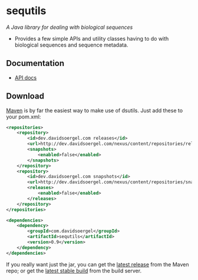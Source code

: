 sequtils
========

_A Java library for dealing with biological sequences_

 * Provides a few simple APIs and utility classes having to do with biological sequences and sequence metadata.

Documentation
-------------

 * [API docs](http://davidsoergel.github.io/sequtils/)

Download
--------

[Maven](http://maven.apache.org/) is by far the easiest way to make use of dsutils.  Just add these to your pom.xml:
```xml
<repositories>
	<repository>
		<id>dev.davidsoergel.com releases</id>
		<url>http://dev.davidsoergel.com/nexus/content/repositories/releases</url>
		<snapshots>
			<enabled>false</enabled>
		</snapshots>
	</repository>
	<repository>
		<id>dev.davidsoergel.com snapshots</id>
		<url>http://dev.davidsoergel.com/nexus/content/repositories/snapshots</url>
		<releases>
			<enabled>false</enabled>
		</releases>
	</repository>
</repositories>

<dependencies>
	<dependency>
		<groupId>com.davidsoergel</groupId>
		<artifactId>sequtils</artifactId>
		<version>0.9</version>
	</dependency>
</dependencies>
```

If you really want just the jar, you can get the [latest release](http://dev.davidsoergel.com/nexus/content/repositories/releases/com/davidsoergel/sequtils/) from the Maven repo; or get the [latest stable build](http://dev.davidsoergel.com/jenkins/job/dsutils/lastStableBuild/com.davidsoergel$sequtils/) from the build server.

